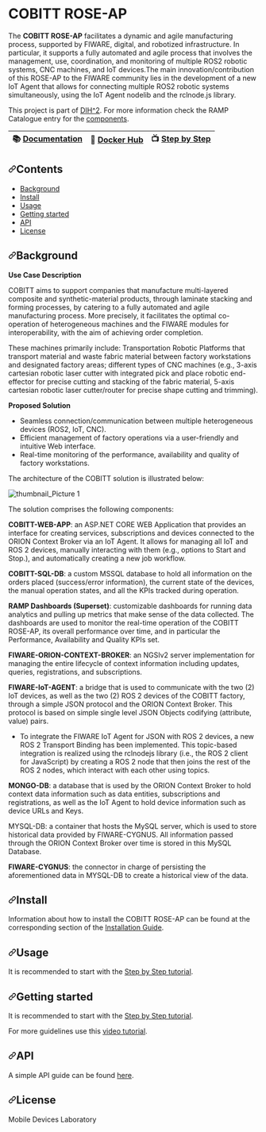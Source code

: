 # COBITT ROSE-AP

<p>The <b>COBITT ROSE-AP</b> facilitates a dynamic and agile manufacturing process, supported by FIWARE, digital, and robotized infrastructure. In particular, it supports a fully automated and agile  process that involves the management, use, coordination, and monitoring of multiple  ROS2 robotic systems, CNC machines, and IoT devices.The main innovation/contribution of this ROSE-AP  to the FIWARE community lies in the development of a new IoT Agent that allows for connecting multiple ROS2 robotic systems simultaneously, using the IoT Agent nodelib and the rclnode.js  library.</p>

<p dir="auto">This project is part of <a href="http://www.dih-squared.eu/" rel="nofollow">DIH^2</a>. For more information check the RAMP Catalogue entry for the
<a href="https://github.com/ramp-eu">components</a>.</p>

<table>
<thead>
<tr>
<th><g-emoji class="g-emoji" alias="books" fallback-src="https://github.githubassets.com/images/icons/emoji/unicode/1f4da.png">📚</g-emoji> <a href="#usage" rel="nofollow">Documentation</a></th>
<th><g-emoji class="g-emoji" alias="whale" fallback-src="https://github.githubassets.com/images/icons/emoji/unicode/1f433.png">🐳</g-emoji> <a href="https://hub.docker.com/r/iasonasiasonos/dih2_webapp" rel="nofollow">Docker Hub</a></th>
<th><g-emoji class="g-emoji" alias="tv" fallback-src="https://github.githubassets.com/images/icons/emoji/unicode/1f4fa.png">📺</g-emoji> <a href="https://youtu.be/z5BjUznFawQ" rel="nofollow">Step by Step</a></th>
</tr>
</thead>
</table>

<h2 dir="auto"><a id="user-content-contents" class="anchor" aria-hidden="true" href="#contents"><svg class="octicon octicon-link" viewBox="0 0 16 16" version="1.1" width="16" height="16" aria-hidden="true"><path fill-rule="evenodd" d="M7.775 3.275a.75.75 0 001.06 1.06l1.25-1.25a2 2 0 112.83 2.83l-2.5 2.5a2 2 0 01-2.83 0 .75.75 0 00-1.06 1.06 3.5 3.5 0 004.95 0l2.5-2.5a3.5 3.5 0 00-4.95-4.95l-1.25 1.25zm-4.69 9.64a2 2 0 010-2.83l2.5-2.5a2 2 0 012.83 0 .75.75 0 001.06-1.06 3.5 3.5 0 00-4.95 0l-2.5 2.5a3.5 3.5 0 004.95 4.95l1.25-1.25a.75.75 0 00-1.06-1.06l-1.25 1.25a2 2 0 01-2.83 0z"></path></svg></a>Contents</h2>

<ul dir="auto">
<li><a href="#background">Background</a></li>
<li><a href="#install">Install</a></li>
<li><a href="#usage">Usage</a></li>
<li><a href="#getting-started">Getting started</a></li>
<li><a href="#api">API</a></li>
<li><a href="#license">License</a></li>
</ul>

<h2 dir="auto"><a id="user-content-background" class="anchor" aria-hidden="true" href="#background"><svg class="octicon octicon-link" viewBox="0 0 16 16" version="1.1" width="16" height="16" aria-hidden="true"><path fill-rule="evenodd" d="M7.775 3.275a.75.75 0 001.06 1.06l1.25-1.25a2 2 0 112.83 2.83l-2.5 2.5a2 2 0 01-2.83 0 .75.75 0 00-1.06 1.06 3.5 3.5 0 004.95 0l2.5-2.5a3.5 3.5 0 00-4.95-4.95l-1.25 1.25zm-4.69 9.64a2 2 0 010-2.83l2.5-2.5a2 2 0 012.83 0 .75.75 0 001.06-1.06 3.5 3.5 0 00-4.95 0l-2.5 2.5a3.5 3.5 0 004.95 4.95l1.25-1.25a.75.75 0 00-1.06-1.06l-1.25 1.25a2 2 0 01-2.83 0z"></path></svg></a>Background</h2>

<p><b>Use Case Description</b></p>
<p>
COBITT aims to support companies that manufacture multi-layered composite and synthetic-material products, through laminate stacking and forming processes, by catering to a fully automated and agile manufacturing process. More precisely, it facilitates the optimal co-operation of heterogeneous machines and the FIWARE modules for interoperability, with the aim of achieving order completion.

These machines primarily include: Transportation Robotic Platforms that transport material and waste fabric material between factory workstations and designated factory areas; different types of  CNC machines (e.g., 3-axis cartesian robotic laser cutter with integrated pick and place robotic end-effector for precise cutting and stacking of the fabric material, 5-axis cartesian robotic laser  cutter/router for precise shape cutting and trimming).
</p>

<p>
<b>Proposed Solution</b>
</p>
<p>
<ul>
  <li>
  Seamless connection/communication between multiple heterogeneous devices (ROS2, IoT, CNC).
  </li>
  <li>
  Efficient management of factory operations via a user-friendly and intuitive Web interface.
  </li>
  <li>
  Real-time monitoring of the performance, availability and quality of factory workstations.
  </li>
</ul>

The architecture of the COBITT solution is illustrated below:

![thumbnail_Picture 1](https://user-images.githubusercontent.com/15981121/201098735-db4fdccd-c2de-4fcc-b512-fbbe726d264c.jpg)

The solution comprises the following components:

<b>COBITT-WEB-APP</b>: an ASP.NET CORE WEB Application that provides an interface for creating services, subscriptions and devices connected to the ORION Context Broker via an IoT Agent. It allows for managing all IoT and ROS 2 devices, manually interacting with them (e.g., options to Start and Stop.), and automatically creating a new job workflow.

<b>COBITT-SQL-DB</b>: a custom MSSQL database to hold all information on the orders placed (success/error information), the current state of the devices, the manual operation states, and all the KPIs tracked during operation.

<b>RAMP Dashboards (Superset)</b>: customizable dashboards for running data analytics and pulling up metrics that make sense of the data collected. The dashboards are used to monitor the real-time operation of the COBITT ROSE-AP, its overall performance over time, and in particular the Performance, Availability and Quality KPIs set.

<b>FIWARE-ORION-CONTEXT-BROKER</b>: an NGSIv2 server implementation for managing the entire lifecycle of context information including updates, queries, registrations, and subscriptions.

<b>FIWARE-IoT-AGENT</b>: a bridge that is used to communicate with the two (2) IoT devices, as well as the two (2) ROS 2 devices of the COBITT factory, through a simple JSON protocol and the ORION Context Broker. This protocol is based on simple single level JSON Objects codifying (attribute, value) pairs.

<ul>
  <li>
  To integrate the FIWARE IoT Agent for JSON with ROS 2 devices, a new ROS 2 Transport Binding has been implemented. This topic-based integration is realized using the rclnodejs library (i.e., the ROS 2 client for JavaScript) by creating a ROS 2 node that then joins the rest of the ROS 2 nodes, which interact with each other using topics.
  </li>
</ul>


<b>MONGO-DB</b>:  a database that is used by the ORION Context Broker to hold context data information such as data entities, subscriptions and registrations, as well as the IoT Agent to hold device information such as device URLs and Keys.

MYSQL-DB: a container that hosts the MySQL server, which is used to store historical data provided by FIWARE-CYGNUS. All information passed through the ORION Context Broker over time is stored in this MySQL Database.

<b>FIWARE-CYGNUS</b>: the connector in charge of persisting the aforementioned data in MYSQL-DB to create a historical view of the data.
</p>

<h2 dir="auto"><a id="user-content-install" class="anchor" aria-hidden="true" href="#install"><svg class="octicon octicon-link" viewBox="0 0 16 16" version="1.1" width="16" height="16" aria-hidden="true"><path fill-rule="evenodd" d="M7.775 3.275a.75.75 0 001.06 1.06l1.25-1.25a2 2 0 112.83 2.83l-2.5 2.5a2 2 0 01-2.83 0 .75.75 0 00-1.06 1.06 3.5 3.5 0 004.95 0l2.5-2.5a3.5 3.5 0 00-4.95-4.95l-1.25 1.25zm-4.69 9.64a2 2 0 010-2.83l2.5-2.5a2 2 0 012.83 0 .75.75 0 001.06-1.06 3.5 3.5 0 00-4.95 0l-2.5 2.5a3.5 3.5 0 004.95 4.95l1.25-1.25a.75.75 0 00-1.06-1.06l-1.25 1.25a2 2 0 01-2.83 0z"></path></svg></a>Install</h2>

<p dir="auto">Information about how to install the COBITT ROSE-AP can be found at the corresponding section of the <a href="https://github.com/iasonasiasonos/COBITT_SOLUTION">Installation Guide</a>.</p>

<h2 dir="auto"><a id="user-content-getting-started" class="anchor" aria-hidden="true" href="#usage"><svg class="octicon octicon-link" viewBox="0 0 16 16" version="1.1" width="16" height="16" aria-hidden="true"><path fill-rule="evenodd" d="M7.775 3.275a.75.75 0 001.06 1.06l1.25-1.25a2 2 0 112.83 2.83l-2.5 2.5a2 2 0 01-2.83 0 .75.75 0 00-1.06 1.06 3.5 3.5 0 004.95 0l2.5-2.5a3.5 3.5 0 00-4.95-4.95l-1.25 1.25zm-4.69 9.64a2 2 0 010-2.83l2.5-2.5a2 2 0 012.83 0 .75.75 0 001.06-1.06 3.5 3.5 0 00-4.95 0l-2.5 2.5a3.5 3.5 0 004.95 4.95l1.25-1.25a.75.75 0 00-1.06-1.06l-1.25 1.25a2 2 0 01-2.83 0z"></path></svg></a>Usage</h2>

<p dir="auto">It is recommended to start with the <a href="https://github.com/iasonasiasonos/COBITT/blob/master/stepbystep.md">Step by Step tutorial</a>.</p>

<h2 dir="auto"><a id="user-content-getting-started" class="anchor" aria-hidden="true" href="#getting-started"><svg class="octicon octicon-link" viewBox="0 0 16 16" version="1.1" width="16" height="16" aria-hidden="true"><path fill-rule="evenodd" d="M7.775 3.275a.75.75 0 001.06 1.06l1.25-1.25a2 2 0 112.83 2.83l-2.5 2.5a2 2 0 01-2.83 0 .75.75 0 00-1.06 1.06 3.5 3.5 0 004.95 0l2.5-2.5a3.5 3.5 0 00-4.95-4.95l-1.25 1.25zm-4.69 9.64a2 2 0 010-2.83l2.5-2.5a2 2 0 012.83 0 .75.75 0 001.06-1.06 3.5 3.5 0 00-4.95 0l-2.5 2.5a3.5 3.5 0 004.95 4.95l1.25-1.25a.75.75 0 00-1.06-1.06l-1.25 1.25a2 2 0 01-2.83 0z"></path></svg></a>Getting started</h2>

<p dir="auto">It is recommended to start with the <a href="https://github.com/iasonasiasonos/COBITT/blob/master/stepbystep.md">Step by Step tutorial</a>.</p>
<p>For more guidelines use this <a href="https://www.youtube.com/watch?v=z5BjUznFawQ">video tutorial</a>.</p>

<h2 dir="auto"><a id="user-content-api" class="anchor" aria-hidden="true" href="#api"><svg class="octicon octicon-link" viewBox="0 0 16 16" version="1.1" width="16" height="16" aria-hidden="true"><path fill-rule="evenodd" d="M7.775 3.275a.75.75 0 001.06 1.06l1.25-1.25a2 2 0 112.83 2.83l-2.5 2.5a2 2 0 01-2.83 0 .75.75 0 00-1.06 1.06 3.5 3.5 0 004.95 0l2.5-2.5a3.5 3.5 0 00-4.95-4.95l-1.25 1.25zm-4.69 9.64a2 2 0 010-2.83l2.5-2.5a2 2 0 012.83 0 .75.75 0 001.06-1.06 3.5 3.5 0 00-4.95 0l-2.5 2.5a3.5 3.5 0 004.95 4.95l1.25-1.25a.75.75 0 00-1.06-1.06l-1.25 1.25a2 2 0 01-2.83 0z"></path></svg></a>API</h2>

<p dir="auto">A simple API guide can be found <a href="https://github.com/iasonasiasonos/COBITT/blob/master/api.md">here</a>.</p>

<h2 dir="auto"><a id="user-content-license" class="anchor" aria-hidden="true" href="#license"><svg class="octicon octicon-link" viewBox="0 0 16 16" version="1.1" width="16" height="16" aria-hidden="true"><path fill-rule="evenodd" d="M7.775 3.275a.75.75 0 001.06 1.06l1.25-1.25a2 2 0 112.83 2.83l-2.5 2.5a2 2 0 01-2.83 0 .75.75 0 00-1.06 1.06 3.5 3.5 0 004.95 0l2.5-2.5a3.5 3.5 0 00-4.95-4.95l-1.25 1.25zm-4.69 9.64a2 2 0 010-2.83l2.5-2.5a2 2 0 012.83 0 .75.75 0 001.06-1.06 3.5 3.5 0 00-4.95 0l-2.5 2.5a3.5 3.5 0 004.95 4.95l1.25-1.25a.75.75 0 00-1.06-1.06l-1.25 1.25a2 2 0 01-2.83 0z"></path></svg></a>License</h2>

<p dir="auto">Mobile Devices Laboratory</p>


